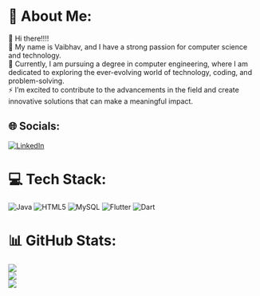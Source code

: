 # 💫 About Me:
🤝 Hi there!!!!<br>🔭 My name is Vaibhav, and I have a strong passion for computer science and technology.<br>🌱 Currently, I am pursuing a degree in computer engineering, where I am dedicated to exploring the ever-evolving world of technology, coding, and problem-solving.<br>⚡ I’m excited to contribute to the advancements in the field and create innovative solutions that can make a meaningful impact.<br>


## 🌐 Socials:
[![LinkedIn](https://img.shields.io/badge/LinkedIn-%230077B5.svg?logo=linkedin&logoColor=white)](https://linkedin.com/in/linkedin.com/in/vaibhav-pagare-9b28091b6) 

# 💻 Tech Stack:
![Java](https://img.shields.io/badge/java-%23ED8B00.svg?style=for-the-badge&logo=openjdk&logoColor=white) ![HTML5](https://img.shields.io/badge/html5-%23E34F26.svg?style=for-the-badge&logo=html5&logoColor=white) ![MySQL](https://img.shields.io/badge/mysql-%2300000f.svg?style=for-the-badge&logo=mysql&logoColor=white) ![Flutter](https://img.shields.io/badge/Flutter-%2302569B.svg?style=for-the-badge&logo=Flutter&logoColor=white) ![Dart](https://img.shields.io/badge/dart-%230175C2.svg?style=for-the-badge&logo=dart&logoColor=white)
# 📊 GitHub Stats:
![](https://github-readme-stats.vercel.app/api?username=VaibhavPagare25&theme=default&hide_border=false&include_all_commits=false&count_private=false)<br/>
![](https://github-readme-streak-stats.herokuapp.com/?user=VaibhavPagare25&theme=default&hide_border=false)<br/>
![](https://github-readme-stats.vercel.app/api/top-langs/?username=VaibhavPagare25&theme=default&hide_border=false&include_all_commits=false&count_private=false&layout=compact)

<!-- Proudly created with GPRM ( https://gprm.itsvg.in ) -->
